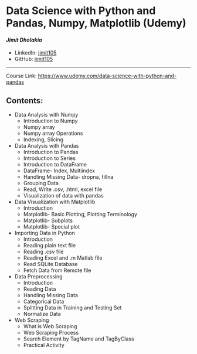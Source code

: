 # Data Science with Python and Pandas, Numpy, Matplotlib (Udemy)

#### *Jimit Dholakia*

* LinkedIn: [jimit105](https://in.linkedin.com/in/jimit105 "LinkedIn Profile")
* GitHub: [jimit105](https://github.com/jimit105 "GitHub Profile")

---

Course Link: https://www.udemy.com/data-science-with-python-and-pandas

## Contents:
* Data Analysis with Numpy
  * Introduction to Numpy
  * Numpy array
  * Numpy array Operations
  * Indexing, Slicing
* Data Analysis with Pandas
  * Introduction to Pandas
  * Introduction to Series
  * Introduction to DataFrame
  * DataFrame- Index, Multiindex
  * Handling Missing Data- dropna, fillna
  * Grouping Data
  * Read, Write .csv, .html, excel file
  * Visualization of data with pandas
* Data Visualization with Matplotlib
  * Introduction
  * Matplotlib- Basic Plotting, Plotting Terminology
  * Matplotlib- Subplots
  * Matplotlib- Special plot
* Importing Data in Python
  * Introduction
  * Reading plain text file
  * Reading .csv file
  * Reading Excel and .m Matlab file
  * Read SQLite Database
  * Fetch Data from Remote file
* Data Preprocessing
  * Introduction
  * Reading Data
  * Handling Missing Data
  * Categorical Data
  * Splitting Data in Training and Testing Set
  * Normalize Data
* Web Scraping
  * What is Web Scraping
  * Web Scraping Process
  * Search Element by TagName and TagByClass
  * Practical Activity
